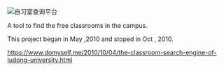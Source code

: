 ![自习室查询平台](https://www.domyself.me/img/3123.jpg)

A tool to find the free classrooms in the campus.

This project began in May ,2010 and stoped  in Oct , 2010.

<https://www.domyself.me/2010/10/04/the-classroom-search-engine-of-ludong-university.html>
